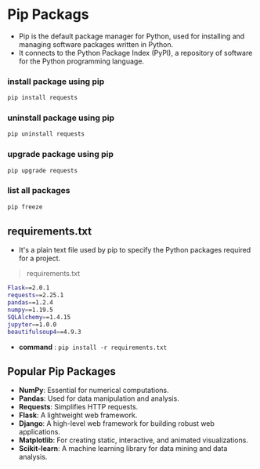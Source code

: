 # Pip Packags

* Pip is the default package manager for Python, used for installing and managing software packages written in Python.
* It connects to the Python Package Index (PyPI), a repository of software for the Python programming language.

### install package using pip

```bash
pip install requests
```

### uninstall package using pip

```bash
pip uninstall requests
```

### upgrade package using pip

```bash
pip upgrade requests
```

### list all packages

```bash
pip freeze
```

## requirements.txt

*  It's a plain text file used by pip to specify the Python packages required for a project.

> requirements.txt

```bash
Flask==2.0.1
requests==2.25.1
pandas==1.2.4
numpy==1.19.5
SQLAlchemy==1.4.15
jupyter==1.0.0
beautifulsoup4==4.9.3
```

* **command** : `pip install -r requirements.txt`

## Popular Pip Packages

* **NumPy**: Essential for numerical computations.
* **Pandas**: Used for data manipulation and analysis.
* **Requests**: Simplifies HTTP requests.
* **Flask**: A lightweight web framework.
* **Django**: A high-level web framework for building robust web applications.
* **Matplotlib**: For creating static, interactive, and animated visualizations.
* **Scikit-learn**: A machine learning library for data mining and data analysis.
